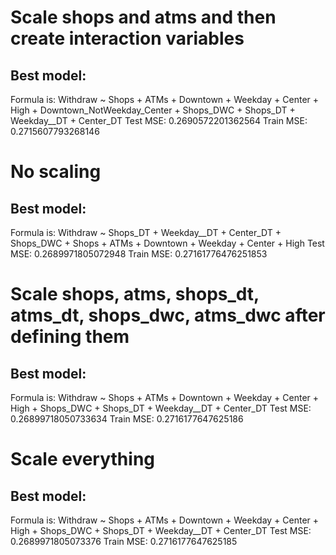 # Scale shops and atms and then create interaction variables
## Best model:
Formula is:  Withdraw ~ Shops + ATMs + Downtown + Weekday + Center + High + Downtown_NotWeekday_Center + Shops_DWC + Shops_DT + Weekday__DT + Center_DT
Test MSE:  0.2690572201362564
Train MSE:  0.2715607793268146

# No scaling
## Best model:
Formula is:  Withdraw ~ Shops_DT + Weekday__DT + Center_DT + Shops_DWC + Shops + ATMs + Downtown + Weekday + Center + High
Test MSE:  0.2689971805072948
Train MSE:  0.27161776476251853

# Scale shops, atms, shops_dt, atms_dt, shops_dwc, atms_dwc after defining them
## Best model:
Formula is:  Withdraw ~ Shops + ATMs + Downtown + Weekday + Center + High + Shops_DWC + Shops_DT + Weekday__DT + Center_DT
Test MSE:  0.26899718050733634
Train MSE:  0.2716177647625186

# Scale everything
## Best model:
Formula is:  Withdraw ~ Shops + ATMs + Downtown + Weekday + Center + High + Shops_DWC + Shops_DT + Weekday__DT + Center_DT
Test MSE:  0.2689971805073376
Train MSE:  0.2716177647625185